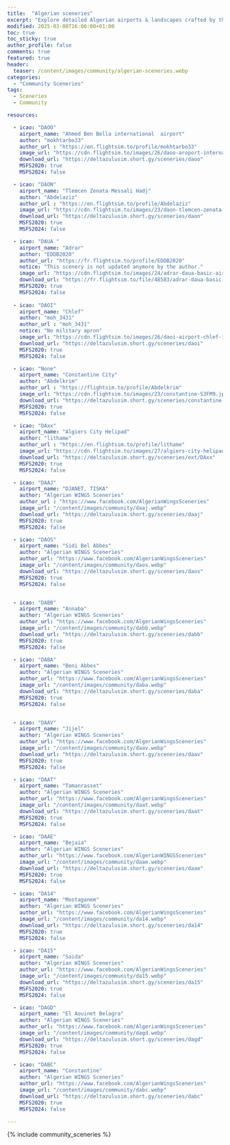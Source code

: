 ```yaml
---
title:  "Algerian sceneries"
excerpt: "Explore detailed Algerian airports & landscapes crafted by the community. Fly immersive & realistic sceneries!"
modified: 2025-03-08T16:00:00+01:00
toc: true
toc_sticky: true
author_profile: false
comments: true
featured: true
header:
  teaser: /content/images/community/algerian-sceneries.webp
categories: 
  - "Community Sceneries"
tags:
  - Sceneries
  - Community

resources:

  - icao: "DAOO"
    airport_name: "Ahmed Ben Bella international  airport"
    author: "mokhtarbo33"
    author_url : "https://en.flightsim.to/profile/mokhtarbo33"
    image_url: "https://cdn.flightsim.to/images/26/daoo-aroport-international-ahmed-ben-bella-oran-57256-1720270907-q7GCl.jpg?width=1400"
    download_url: "https://deltazulusim.short.gy/sceneries/daoo"
    MSFS2020: true
    MSFS2024: false

  - icao: "DAON"
    airport_name: "Tlemcen Zenata Messali Hadj"
    author: "Abdelaziz"
    author_url : "https://en.flightsim.to/profile/Abdelaziz"
    image_url: "https://cdn.flightsim.to/images/23/daon-tlemcen-zenata-messali-hadj-airport-cLyVe.jpg"
    download_url: "https://deltazulusim.short.gy/sceneries/daon"
    MSFS2020: true
    MSFS2024: false   

  - icao: "DAUA "
    airport_name: "Adrar"
    author: "EDDB2020"
    author_url: "https://fr.flightsim.to/profile/EDDB2020"
    notice: "This scenery is not updated anymore by the author."
    image_url: "https://cdn.flightsim.to/images/24/adrar-daua-basic-airport-enhancement-7080-1674586463-bdPpz.jpg?width=1400"
    download_url: "https://fr.flightsim.to/file/48583/adrar-daua-basic-airport-enhancement"
    MSFS2020: true
    MSFS2024: false
    
  - icao: "DAOI"
    airport_name: "Chlef"
    author: "moh_3431"
    author_url : "moh_3431"
    notice: "No military apron"
    image_url: "https://cdn.flightsim.to/images/26/daoi-airport-chlef-intl-v1-693876-1705754862-UnCsK.jpg?width=1400"
    download_url: "https://deltazulusim.short.gy/sceneries/daoi"
    MSFS2020: true
    MSFS2024: false   

  - icao: "None"
    airport_name: "Constantine City"
    author: "Abdelkrim"
    author_url : "https://flightsim.to/profile/Abdelkrim"
    image_url: "https://cdn.flightsim.to/images/23/constantine-S3FM9.jpg?width=1400"
    download_url: "https://deltazulusim.short.gy/sceneries/constantine-city"
    MSFS2020: true
    MSFS2024: false

  - icao: "DAxx"
    airport_name: "Algiers City Helipad"
    author: "lithame"
    author_url : "https://en.flightsim.to/profile/lithame"
    image_url: "https://cdn.flightsim.to/images/27/algiers-city-helipad-811654-1739634541-k0hOu.jpg"
    download_url: "https://deltazulusim.short.gy/sceneries/ext/DAxx"
    MSFS2020: true
    MSFS2024: false

  - icao: "DAAJ"
    airport_name: "DJANET, TISKA"
    author: "Algerian WINGS Sceneries"
    author_url : "https://www.facebook.com/AlgerianWingsSceneries"
    image_url: "/content/images/community/daaj.webp"
    download_url: "https://deltazulusim.short.gy/sceneries/daaj"
    MSFS2020: true
    MSFS2024: false

  - icao: "DAOS"
    airport_name: "Sidi Bel Abbes"
    author: "Algerian WINGS Sceneries"
    author_url: "https://www.facebook.com/AlgerianWingsSceneries"
    image_url: "/content/images/community/daos.webp"
    download_url: "https://deltazulusim.short.gy/sceneries/daos"
    MSFS2020: true
    MSFS2024: false


  - icao: "DABB"
    airport_name: "Annaba"
    author: "Algerian WINGS Sceneries"
    author_url: "https://www.facebook.com/AlgerianWingsSceneries"
    image_url: "/content/images/community/dabb.webp"
    download_url: "https://deltazulusim.short.gy/sceneries/dabb"
    MSFS2020: true
    MSFS2024: false

  - icao: "DABA"
    airport_name: "Beni Abbes"
    author: "Algerian WINGS Sceneries"
    author_url: "https://www.facebook.com/AlgerianWingsSceneries"
    image_url: "/content/images/community/daba.webp"
    download_url: "https://deltazulusim.short.gy/sceneries/daba"
    MSFS2020: true
    MSFS2024: false


  - icao: "DAAV"
    airport_name: "Jijel"
    author: "Algerian WINGS Sceneries"
    author_url: "https://www.facebook.com/AlgerianWingsSceneries"
    image_url: "/content/images/community/daav.webp"
    download_url: "https://deltazulusim.short.gy/sceneries/daav"
    MSFS2020: true
    MSFS2024: false

  - icao: "DAAT"
    airport_name: "Tamanrasset"
    author: "Algerian WINGS Sceneries"
    author_url: "https://www.facebook.com/AlgerianWingsSceneries"
    image_url: "/content/images/community/daat.webp"
    download_url: "https://deltazulusim.short.gy/sceneries/daat"
    MSFS2020: true
    MSFS2024: false

  - icao: "DAAE"
    airport_name: "Bejaia"
    author: "Algerian WINGS Sceneries"
    author_url: "https://www.facebook.com/AlgerianWINGSSceneries"
    image_url: "/content/images/community/daae.webp"
    download_url: "https://deltazulusim.short.gy/sceneries/daae"
    MSFS2020: true
    MSFS2024: false

  - icao: "DA14"
    airport_name: "Mostaganem"
    author: "Algerian WINGS Sceneries"
    author_url: "https://www.facebook.com/AlgerianWingsSceneries"
    image_url: "/content/images/community/da14.webp"
    download_url: "https://deltazulusim.short.gy/sceneries/da14"
    MSFS2020: true
    MSFS2024: false

  - icao: "DA15"
    airport_name: "Saida"
    author: "Algerian WINGS Sceneries"
    author_url: "https://www.facebook.com/AlgerianWingsSceneries"
    image_url: "/content/images/community/da15.webp"
    download_url: "https://deltazulusim.short.gy/sceneries/da15"
    MSFS2020: true
    MSFS2024: false

  - icao: "DAGD"
    airport_name: "El Aouinet Belagra"
    author: "Algerian WINGS Sceneries"
    author_url: "https://www.facebook.com/AlgerianWingsSceneries"
    image_url: "/content/images/community/dagd.webp"
    download_url: "https://deltazulusim.short.gy/sceneries/dagd"
    MSFS2020: true
    MSFS2024: false

  - icao: "DABC"
    airport_name: "Constantine"
    author: "Algerian WINGS Sceneries"
    author_url: "https://www.facebook.com/AlgerianWingsSceneries"
    image_url: "/content/images/community/dabc.webp"
    download_url: "https://deltazulusim.short.gy/sceneries/dabc"
    MSFS2020: true
    MSFS2024: false

---
```


{% include community_sceneries %}

